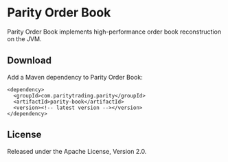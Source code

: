 Parity Order Book
=================

Parity Order Book implements high-performance order book reconstruction on the
JVM.


Download
--------

Add a Maven dependency to Parity Order Book:

    <dependency>
      <groupId>com.paritytrading.parity</groupId>
      <artifactId>parity-book</artifactId>
      <version><!-- latest version --></version>
    </dependency>


License
-------

Released under the Apache License, Version 2.0.
